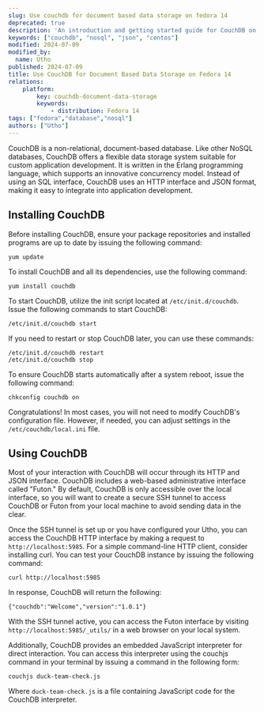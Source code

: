 ```yaml
---
slug: Use couchdb for document based data storage on fedora 14
deprecated: true
description: 'An introduction and getting started guide for CouchDB on Fedora 14 systems.'
keywords: ["couchdb", "nosql", "json", "centos"]
modified: 2024-07-09
modified_by:
  name: Utho
published: 2024-07-09
title: Use CouchDB for Document Based Data Storage on Fedora 14
relations:
    platform:
        key: couchdb-document-data-storage
        keywords:
            - distribution: Fedora 14
tags: ["fedora","database","nosql"]
authors: ["Utho"]
---
```


CouchDB is a non-relational, document-based database. Like other NoSQL databases, CouchDB offers a flexible data storage system suitable for custom application development. It is written in the Erlang programming language, which supports an innovative concurrency model. Instead of using an SQL interface, CouchDB uses an HTTP interface and JSON format, making it easy to integrate into application development.

## Installing CouchDB

Before installing CouchDB, ensure your package repositories and installed programs are up to date by issuing the following command:

    yum update

To install CouchDB and all its dependencies, use the following command:

    yum install couchdb

To start CouchDB, utilize the init script located at `/etc/init.d/couchdb`. Issue the following commands to start CouchDB:

    /etc/init.d/couchdb start

If you need to restart or stop CouchDB later, you can use these commands:

    /etc/init.d/couchdb restart
    /etc/init.d/couchdb stop

To ensure CouchDB starts automatically after a system reboot, issue the following command:

    chkconfig couchdb on

Congratulations! In most cases, you will not need to modify CouchDB's configuration file. However, if needed, you can adjust settings in the `/etc/couchdb/local.ini` file.

## Using CouchDB

Most of your interaction with CouchDB will occur through its HTTP and JSON interface. CouchDB includes a web-based administrative interface called "Futon." By default, CouchDB is only accessible over the local interface, so you will want to create a secure SSH tunnel to access CouchDB or Futon from your local machine to avoid sending data in the clear.

Once the SSH tunnel is set up or you have configured your Utho, you can access the CouchDB HTTP interface by making a request to `http://localhost:5985`. For a simple command-line HTTP client, consider installing curl. You can test your CouchDB instance by issuing the following command:

    curl http://localhost:5985

In response, CouchDB will return the following:

    {"couchdb":"Welcome","version":"1.0.1"}


With the SSH tunnel active, you can access the Futon interface by visiting `http://localhost:5985/_utils/` in a web browser on your local system.

Additionally, CouchDB provides an embedded JavaScript interpreter for direct interaction. You can access this interpreter using the couchjs command in your terminal by issuing a command in the following form:

    couchjs duck-team-check.js

Where `duck-team-check.js` is a file containing JavaScript code for the CouchDB interpreter.

